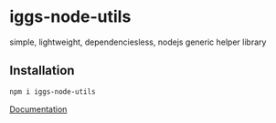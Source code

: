 # iggs-node-utils

simple, lightweight, dependenciesless, nodejs generic helper library

## Installation

```bash
npm i iggs-node-utils
```

[Documentation](https://bitBeater.github.io/iggs-node-utils/index.html)
